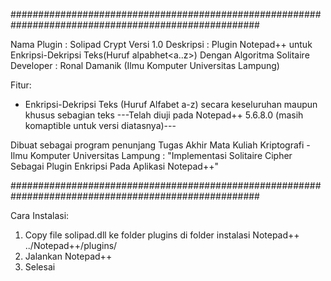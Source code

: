 #####################################################################################################
 
 Nama Plugin : Solipad Crypt Versi 1.0
 Deskripsi   : Plugin Notepad++ untuk Enkripsi-Dekripsi Teks(Huruf alpabhet<a..z>)
              Dengan Algoritma Solitaire
 Developer : Ronal Damanik (Ilmu Komputer Universitas Lampung)

 Fitur:
 - Enkripsi-Dekripsi Teks (Huruf Alfabet a-z) secara keseluruhan maupun khusus sebagian teks
 ---Telah diuji pada Notepad++ 5.6.8.0 (masih komaptible untuk versi diatasnya)---

 Dibuat sebagai program penunjang Tugas Akhir Mata Kuliah Kriptografi - Ilmu Komputer Universitas Lampung :
 "Implementasi Solitaire Cipher Sebagai Plugin Enkripsi Pada Aplikasi Notepad++"

#####################################################################################################

Cara Instalasi:

1. Copy file solipad.dll ke folder plugins di folder instalasi Notepad++
   ../Notepad++/plugins/
2. Jalankan Notepad++
3. Selesai
